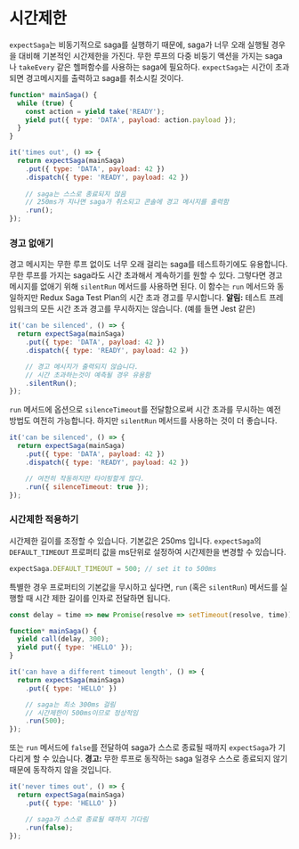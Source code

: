# 시간제한

`expectSaga`는 비동기적으로 saga를 실행하기 때문에, saga가 너무 오래 실행될 경우을 대비해 기본적인
시간제한을 가진다. 무한 루프의 다중 비둥기 액션을 가지는 saga나 `takeEvery` 같은 헬퍼함수를 사용하는
saga에 필요하다. `expectSaga`는 시간이 초과되면 경고메시지를 출력하고 saga를 취소시킬 것이다.
<!-- Because `expectSaga` runs sagas asynchronously, it has a default timeout in case
your saga runs too long. This is needed for sagas that have multiple
asynchronous actions, that have infinite loops, or that use saga helpers like
`takeEvery`. `expectSaga` will cancel your saga if it times out and print a
warning message. -->

```js
function* mainSaga() {
  while (true) {
    const action = yield take('READY');
    yield put({ type: 'DATA', payload: action.payload });
  }
}

it('times out', () => {
  return expectSaga(mainSaga)
    .put({ type: 'DATA', payload: 42 })
    .dispatch({ type: 'READY', payload: 42 })
    
    // saga는 스스로 종료되지 않음
    // 250ms가 지나면 saga가 취소되고 콘솔에 경고 메시지를 출력함
    .run();
});
```

### 경고 없애기

경고 메시지는 무한 루프 없이도 너무 오래 걸리는 saga를 테스트하기에도 유용합니다. 무한 루프를 가지는
saga라도 시간 초과해서 계속하기를 원할 수 있다. 그렇다면 경고 메시지를 없애기 위해 `silentRun`
메서드를 사용하면 된다. 이 함수는 `run` 메서드와 동일하지만 Redux Saga Test Plan의 시간 초과
경고를 무시합니다. **알림:** 테스트 프레임워크의 모든 시간 초과 경고를 무시하지는 않습니다. 
(예를 들면 Jest 같은)
<!-- The warning message is typically useful if a saga without an infinite loop is
taking too long. If you have a saga with an infinite loop, though, you will want
it to time out. Therefore, to silence the warning message, you can call the
`silentRun` method instead. It functions the same as the `run` method but
suppresses timeout warnings from Redux Saga Test Plan. **NOTE:** this will not
suppress any timeout warnings from your test runner (e.g. Jest). -->

```js
it('can be silenced', () => {
  return expectSaga(mainSaga)
    .put({ type: 'DATA', payload: 42 })
    .dispatch({ type: 'READY', payload: 42 })

    // 경고 메시지가 출력되지 않습니다.
    // 시간 초과하는것이 예측될 경우 유용함
    .silentRun();
});
```
`run` 메서드에 옵션으로 `silenceTimeout`를 전달함으로써 시간 초과를 무시하는 예전 방법도 여전히 가능합니다.
하지만 `silentRun` 메서드를 사용하는 것이 더 좋습니다.
<!-- The old method of silencing timeouts by passing a `silenceTimeout` option into
`run` is still available, but you're encouraged to use the cleaner `silentRun`
method. -->

```js
it('can be silenced', () => {
  return expectSaga(mainSaga)
    .put({ type: 'DATA', payload: 42 })
    .dispatch({ type: 'READY', payload: 42 })

    // 여전히 작동하지만 타이핑할게 많다.
    .run({ silenceTimeout: true });
});
```

### 시간제한 적용하기

시간제한 길이를 조정할 수 있습니다. 기본값은 250ms 입니다. `expectSaga`의 `DEFAULT_TIMEOUT`
프로퍼티 값을 ms단위로 설정하여 시간제한을 변경할 수 있습니다.
<!-- Instead of silencing warnings, you can adjust the timeout length. The default
timeout length is 250 milliseconds. You can change the default timeout by
setting the `DEFAULT_TIMEOUT` property of `expectSaga` in milliseconds. -->

```js
expectSaga.DEFAULT_TIMEOUT = 500; // set it to 500ms
```

특별한 경우 프로퍼티의 기본값을 무시하고 싶다면, `run` (혹은 `silentRun`) 메서드를 실행할 때
시간 제한 길이를 인자로 전달하면 됩니다.
<!-- If you want to override the timeout for a particular test case, then you can
pass in a timeout length to the `run` (or `silentRun`) method. -->

```js
const delay = time => new Promise(resolve => setTimeout(resolve, time));

function* mainSaga() {
  yield call(delay, 300);
  yield put({ type: 'HELLO' });
}

it('can have a different timeout length', () => {
  return expectSaga(mainSaga)
    .put({ type: 'HELLO' })

    // saga는 최소 300ms 걸림
    // 시간제한이 500ms이므로 정상적임
    .run(500);
});
```
또는 `run` 메서드에 `false`를 전달하여 saga가 스스로 종료될 때까지 `expectSaga`가 기다리게
할 수 있습니다. **경고:** 무한 루프로 동작하는 saga 일경우 스스로 종료되지 않기 때문에 동작하지
않을 것입니다.

<!-- Alternatively, you can opt out of the timeout behavior and force `expectSaga` to
wait until your saga is done on its own by passing in `false` to the `run`
method. **WARNING:** this won't work with sagas with infinite loops because the
saga will never finish on its own. -->

```js
it('never times out', () => {
  return expectSaga(mainSaga)
    .put({ type: 'HELLO' })

    // saga가 스스로 종료될 때까지 기다림
    .run(false);
});
```

